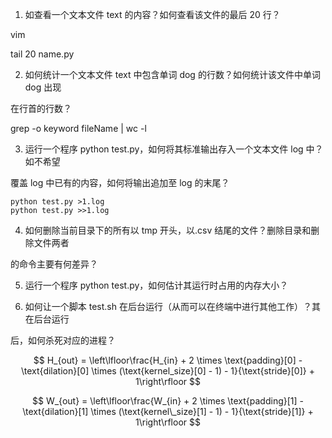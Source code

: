 1. 如查看一个文本文件 text 的内容？如何查看该文件的最后 20 行？

vim

tail 20 name.py

2. 如何统计一个文本文件 text 中包含单词 dog 的行数？如何统计该文件中单词 dog 出现

在行首的行数？

grep -o keyword fileName | wc -l



3. 运行一个程序 python test.py，如何将其标准输出存入一个文本文件 log 中？如不希望

覆盖 log 中已有的内容，如何将输出追加至 log 的末尾？

```
python test.py >1.log
python test.py >>1.log
```

4. 如何删除当前目录下的所有以 tmp 开头，以.csv 结尾的文件？删除目录和删除文件两者

的命令主要有何差异？

5. 运行一个程序 python test.py，如何估计其运行时占用的内存大小？

6. 如何让一个脚本 test.sh 在后台运行（从而可以在终端中进行其他工作）？其在后台运行

后，如何杀死对应的进程？


$$
H_{out} = \left\lfloor\frac{H_{in}  + 2 \times \text{padding}[0] - \text{dilation}[0]
                        \times (\text{kernel_size}[0] - 1) - 1}{\text{stride}[0]} + 1\right\rfloor
$$

$$
W_{out} = \left\lfloor\frac{W_{in}  + 2 \times \text{padding}[1] - \text{dilation}[1]
                        \times (\text{kernel\_size}[1] - 1) - 1}{\text{stride}[1]} + 1\right\rfloor
$$

